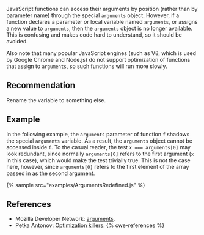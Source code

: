 JavaScript functions can access their arguments by position (rather than by parameter name) through the special `arguments` object. However, if a function declares a parameter or local variable named `arguments`, or assigns a new value to `arguments`, then the `arguments` object is no longer available. This is confusing and makes code hard to understand, so it should be avoided.

Also note that many popular JavaScript engines (such as V8, which is used by Google Chrome and Node.js) do not support optimization of functions that assign to `arguments`, so such functions will run more slowly.


## Recommendation
Rename the variable to something else.


## Example
In the following example, the `arguments` parameter of function `f` shadows the special `arguments` variable. As a result, the `arguments` object cannot be accessed inside `f`. To the casual reader, the test `x === arguments[0]` may look redundant, since normally `arguments[0]` refers to the first argument (`x` in this case), which would make the test trivially true. This is not the case here, however, since `arguments[0]` refers to the first element of the array passed in as the second argument.

{% sample src="examples/ArgumentsRedefined.js" %}

## References
* Mozilla Developer Network: [arguments](https://developer.mozilla.org/en-US/docs/Web/JavaScript/Reference/Functions_and_function_scope/arguments).
* Petka Antonov: [Optimization killers](https://github.com/petkaantonov/bluebird/wiki/Optimization-killers#3-managing-arguments).
{% cwe-references %}
